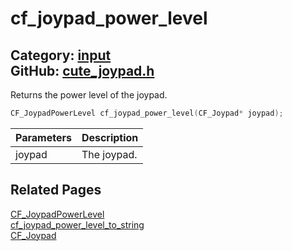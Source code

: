 [](../header.md ':include')

# cf_joypad_power_level

Category: [input](/api_reference?id=input)  
GitHub: [cute_joypad.h](https://github.com/RandyGaul/cute_framework/blob/master/include/cute_joypad.h)  
---

Returns the power level of the joypad.

```cpp
CF_JoypadPowerLevel cf_joypad_power_level(CF_Joypad* joypad);
```

Parameters | Description
--- | ---
joypad | The joypad.

## Related Pages

[CF_JoypadPowerLevel](/input/cf_joypadpowerlevel.md)  
[cf_joypad_power_level_to_string](/input/cf_joypad_power_level_to_string.md)  
[CF_Joypad](/input/cf_joypad.md)  
